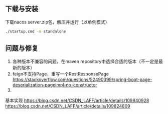 ## 下载与安装
下载nacos server.zip包，解压并运行（以单例模式）
```cmd
./startup.cmd -m standalone
```

## 问题与修复
1. 各种版本不兼容的问题，在maven repository中选择合适的版本（不一定是最新的版本）
2. feign不支持Page<T>，重写一个RestResponsePage<T> https://stackoverflow.com/questions/52490399/spring-boot-page-deserialization-pageimpl-no-constructor
3. 
  基本实现
  https://blog.csdn.net/CSDN_LAFF/article/details/109840928 https://blog.csdn.net/CSDN_LAFF/article/details/109824809
